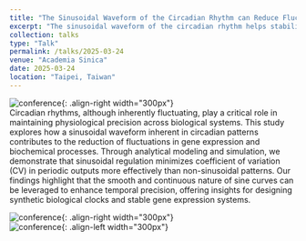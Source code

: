 ```yaml
---
title: "The Sinusoidal Waveform of the Circadian Rhythm can Reduce Fluctuations"
excerpt: "The sinusoidal waveform of the circadian rhythm helps stabilize physiological processes by smoothing out fluctuations, promoting consistent patterns in sleep, hormone release, and metabolism."
collection: talks
type: "Talk"
permalink: /talks/2025-03-24
venue: "Academia Sinica"
date: 2025-03-24
location: "Taipei, Taiwan"
---
```

![conference](/sohith/images/qms_1.jpg){: .align-right width="300px"}                      
Circadian rhythms, although inherently fluctuating, play a critical role in maintaining physiological precision across biological systems. This study explores how a sinusoidal waveform inherent in circadian patterns contributes to the reduction of fluctuations in gene expression and biochemical processes. Through analytical modeling and simulation, we demonstrate that sinusoidal regulation minimizes coefficient of variation (CV) in periodic outputs more effectively than non-sinusoidal patterns. Our findings highlight that the smooth and continuous nature of sine curves can be leveraged to enhance temporal precision, offering insights for designing synthetic biological clocks and stable gene expression systems.

![conference](/sohith/images/qms_2.jpg){: .align-right width="300px"}                      
![conference](/sohith/images/qms_3.jpg){: .align-left width="300px"}                      







